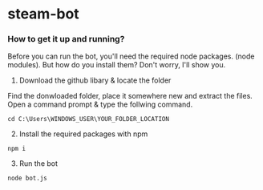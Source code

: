 # steam-bot

### How to get it up and running?
Before you can run the bot, you'll need the required node packages. (node modules).
But how do you install them? Don't worry, I'll show you.

1. Download the github libary & locate the folder

Find the donwloaded folder, place it somewhere new and extract the files.
Open a command prompt & type the follwing command.
```
cd C:\Users\WINDOWS_USER\YOUR_FOLDER_LOCATION
```

2. Install the required packages with npm
```
npm i
```

3. Run the bot
```
node bot.js
```
